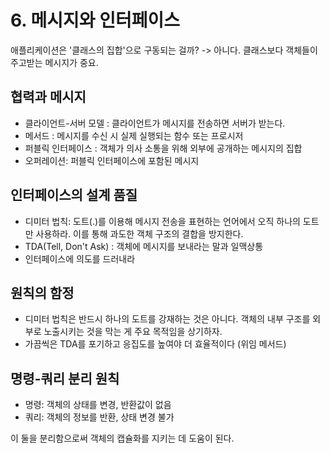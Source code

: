 # 6. 메시지와 인터페이스

애플리케이션은 '클래스의 집합'으로 구동되는 걸까? -> 아니다. 클래스보다 객체들이 주고받는 메시지가 중요.

## 협력과 메시지

* 클라이언트-서버 모델 : 클라이언트가 메시지를 전송하면 서버가 받는다.
* 메서드 : 메시지를 수신 시 실제 실행되는 함수 또는 프로시저
* 퍼블릭 인터페이스 : 객체가 의사 소통을 위해 외부에 공개하는 메시지의 집합
* 오퍼레이션: 퍼블릭 인터페이스에 포함된 메시지

## 인터페이스의 설계 품질

* 디미터 법칙: 도트(.)를 이용해 메시지 전송을 표현하는 언어에서 오직 하나의 도트만 사용하라. 이를 통해 과도한 객체 구조의 결합을 방지한다.
* TDA(Tell, Don't Ask) : 객체에 메시지를 보내라는 말과 일맥상통
* 인터페이스에 의도를 드러내라

## 원칙의 함정

* 디미터 법칙은 반드시 하나의 도트를 강재하는 것은 아니다. 객체의 내부 구조를 외부로 노출시키는 것을 막는 게 주요 목적임을 상기하자.
* 가끔씩은 TDA를 포기하고 응집도를 높여야 더 효율적이다 (위임 메서드)

## 명령-쿼리 분리 원칙

* 명령: 객체의 상태를 변경, 반환값이 없음
* 쿼리: 객체의 정보를 반환, 상태 변경 불가

이 둘을 분리함으로써 객체의 캡슐화를 지키는 데 도움이 된다.